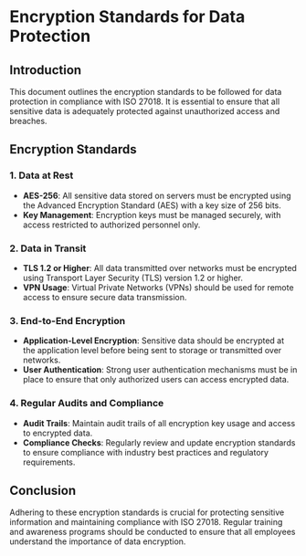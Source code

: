 # Encryption Standards for Data Protection

## Introduction
This document outlines the encryption standards to be followed for data protection in compliance with ISO 27018. It is essential to ensure that all sensitive data is adequately protected against unauthorized access and breaches.

## Encryption Standards

### 1. Data at Rest
- **AES-256**: All sensitive data stored on servers must be encrypted using the Advanced Encryption Standard (AES) with a key size of 256 bits.
- **Key Management**: Encryption keys must be managed securely, with access restricted to authorized personnel only.

### 2. Data in Transit
- **TLS 1.2 or Higher**: All data transmitted over networks must be encrypted using Transport Layer Security (TLS) version 1.2 or higher.
- **VPN Usage**: Virtual Private Networks (VPNs) should be used for remote access to ensure secure data transmission.

### 3. End-to-End Encryption
- **Application-Level Encryption**: Sensitive data should be encrypted at the application level before being sent to storage or transmitted over networks.
- **User Authentication**: Strong user authentication mechanisms must be in place to ensure that only authorized users can access encrypted data.

### 4. Regular Audits and Compliance
- **Audit Trails**: Maintain audit trails of all encryption key usage and access to encrypted data.
- **Compliance Checks**: Regularly review and update encryption standards to ensure compliance with industry best practices and regulatory requirements.

## Conclusion
Adhering to these encryption standards is crucial for protecting sensitive information and maintaining compliance with ISO 27018. Regular training and awareness programs should be conducted to ensure that all employees understand the importance of data encryption.